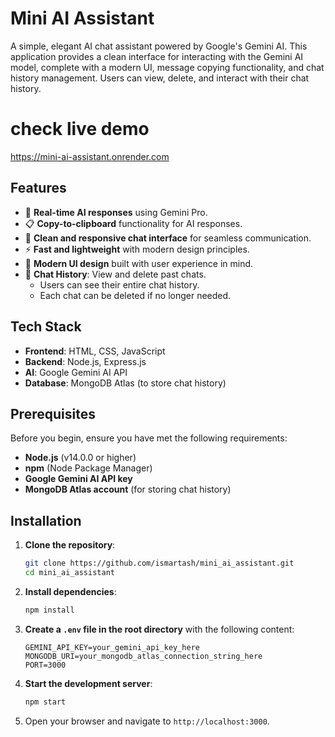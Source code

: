 #  Mini AI Assistant

A simple, elegant AI chat assistant powered by Google's Gemini AI. This application provides a clean interface for interacting with the Gemini AI model, complete with a modern UI, message copying functionality, and chat history management. Users can view, delete, and interact with their chat history.

# check live demo
https://mini-ai-assistant.onrender.com
## Features

- 🤖 **Real-time AI responses** using Gemini Pro.
- 📋 **Copy-to-clipboard** functionality for AI responses.
- 💬 **Clean and responsive chat interface** for seamless communication.
- ⚡ **Fast and lightweight** with modern design principles.
- 🎨 **Modern UI design** built with user experience in mind.
- 📜 **Chat History**: View and delete past chats.
  - Users can see their entire chat history.
  - Each chat can be deleted if no longer needed.

## Tech Stack

- **Frontend**: HTML, CSS, JavaScript
- **Backend**: Node.js, Express.js
- **AI**: Google Gemini AI API
- **Database**: MongoDB Atlas (to store chat history)

## Prerequisites

Before you begin, ensure you have met the following requirements:

- **Node.js** (v14.0.0 or higher)
- **npm** (Node Package Manager)
- **Google Gemini AI API key**
- **MongoDB Atlas account** (for storing chat history)

## Installation

1. **Clone the repository**:
    ```bash
    git clone https://github.com/ismartash/mini_ai_assistant.git
    cd mini_ai_assistant
    ```

2. **Install dependencies**:
    ```bash
    npm install
    ```

3. **Create a `.env` file in the root directory** with the following content:
    ```env
    GEMINI_API_KEY=your_gemini_api_key_here
    MONGODB_URI=your_mongodb_atlas_connection_string_here
    PORT=3000
    ```

4. **Start the development server**:
    ```bash
    npm start
    ```

5. Open your browser and navigate to `http://localhost:3000`.



